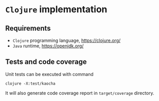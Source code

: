 # `Clojure` implementation

## Requirements

* `Clojure` programming language, <https://clojure.org/>
* `Java` runtime, <https://openjdk.org/>

## Tests and code coverage

Unit tests can be executed with command

    clojure -X:test/kaocha

It will also generate code coverage report in `target/coverage` directory.
